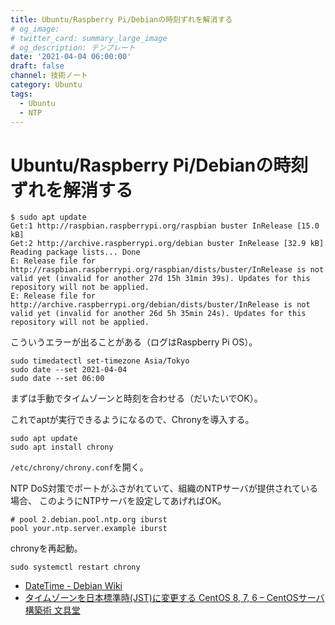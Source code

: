 ```yaml
---
title: Ubuntu/Raspberry Pi/Debianの時刻ずれを解消する
# og_image:
# twitter_card: summary_large_image
# og_description: テンプレート
date: '2021-04-04 06:00:00'
draft: false
channel: 技術ノート
category: Ubuntu
tags:
  - Ubuntu
  - NTP
---
```


# Ubuntu/Raspberry Pi/Debianの時刻ずれを解消する

```shell
$ sudo apt update
Get:1 http://raspbian.raspberrypi.org/raspbian buster InRelease [15.0 kB]
Get:2 http://archive.raspberrypi.org/debian buster InRelease [32.9 kB]
Reading package lists... Done  
E: Release file for http://raspbian.raspberrypi.org/raspbian/dists/buster/InRelease is not valid yet (invalid for another 27d 15h 31min 39s). Updates for this repository will not be applied.
E: Release file for http://archive.raspberrypi.org/debian/dists/buster/InRelease is not valid yet (invalid for another 26d 5h 35min 24s). Updates for this repository will not be applied.
```

こういうエラーが出ることがある（ログはRaspberry Pi OS）。

```shell
sudo timedatectl set-timezone Asia/Tokyo
sudo date --set 2021-04-04
sudo date --set 06:00
```

まずは手動でタイムゾーンと時刻を合わせる（だいたいでOK）。

これでaptが実行できるようになるので、Chronyを導入する。

```shell
sudo apt update
sudo apt install chrony
```

`/etc/chrony/chrony.conf`を開く。

NTP DoS対策でポートがふさがれていて、組織のNTPサーバが提供されている場合、
このようにNTPサーバを設定してあげればOK。

```shell
# pool 2.debian.pool.ntp.org iburst
pool your.ntp.server.example iburst
```

chronyを再起動。

```shell
sudo systemctl restart chrony
```


- [DateTime - Debian Wiki](https://wiki.debian.org/DateTime)
- [タイムゾーンを日本標準時(JST)に変更する CentOS 8, 7, 6 – CentOSサーバ構築術 文具堂](https://centos.bungu-do.jp/archives/67)
